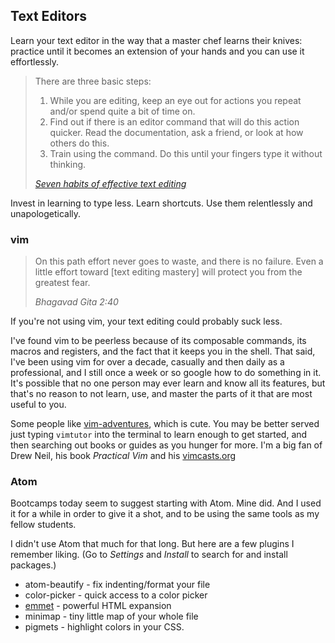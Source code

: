 ## Text Editors

Learn your text editor in the way that a master chef learns their knives: practice until it becomes an extension of your hands and you can use it effortlessly.

> There are three basic steps:
>
> 1. While you are editing, keep an eye out for actions you repeat and/or spend quite a bit of time on.
> 2. Find out if there is an editor command that will do this action quicker. Read the documentation, ask a friend, or look at how others do this.
> 3. Train using the command. Do this until your fingers type it without thinking.
>
> _[Seven habits of effective text editing](http://www.moolenaar.net/habits.html)_

Invest in learning to type less. Learn shortcuts. Use them relentlessly and unapologetically.

### vim

>On this path effort never goes to waste, and there is no failure. Even a little effort toward [text editing mastery] will protect you from the greatest fear.
>
> _Bhagavad Gita 2:40_

If you're not using vim, your text editing could probably suck less.

I've found vim to be peerless because of its composable commands, its macros and registers, and the fact that it keeps you in the shell. That said, I've been using vim for over a decade, casually and then daily as a professional, and I still once a week or so google how to do something in it. It's possible that no one person may ever learn and know all its features, but that's no reason to not learn, use, and master the parts of it that are most useful to you.

Some people like [vim-adventures], which is cute. You may be better served just typing `vimtutor` into the terminal to learn enough to get started, and then searching out books or guides as you hunger for more. I'm a big fan of Drew Neil, his book _Practical Vim_ and his [vimcasts.org]

[vim-adventures]: https://vim-adventures.com/
[vimcasts.org]: vimcasts.org

### Atom

Bootcamps today seem to suggest starting with Atom. Mine did. And I used it for a while in order to give it a shot, and to be using the same tools as my fellow students.

I didn't use Atom that much for that long. But here are a few plugins I remember liking. (Go to _Settings_ and _Install_ to search for and install packages.)

* atom-beautify - fix indenting/format your file
* color-picker - quick access to a color picker
* [emmet](http://docs.emmet.io/cheat-sheet/) - powerful HTML expansion
* minimap - tiny little map of your whole file
* pigmets - highlight colors in your CSS.

